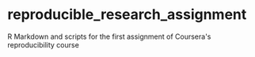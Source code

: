 # reproducible_research_assignment
R Markdown and scripts for the first assignment of Coursera's reproducibility course
